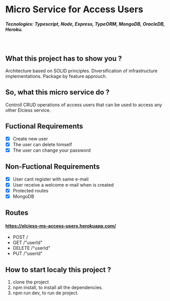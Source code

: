 # Micro Service for Access Users
##### Tecnologies: Typescript, Node, Express, TypeORM, MongoDB, OracleDB, Heroku.

<br />

## What this project has to show you ?
Architecture based on SOLID principles. Diversification of infrastructure implementations. Package by feature approuch.

## So, what this micro service do ?
Controll CRUD operations of access users that can be used to access any other Elciess service.

## Fuctional Requirements
- [x] Create new user
- [x] The user can delete himself
- [x] The user can change your password

## Non-Fuctional Requirements
- [x] User cant register with same e-mail
- [x] User receive a welcome e-mail when is created
- [x] Protected routes
- [x] MongoDB

## Routes 
#### https://elciess-ms-access-users.herokuapp.com/
- POST /
- GET /"userId"
- DELETE /"userId"
- PUT /"userId"

## How to start localy this project ?
1. clone the project
2. npm install, to install all the dependencies.
3. npm run dev, to run de project.